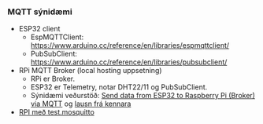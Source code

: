 ### MQTT sýnidæmi 

- ESP32 client
  - EspMQTTClient: https://www.arduino.cc/reference/en/libraries/espmqttclient/
  - PubSubClient: https://www.arduino.cc/reference/en/libraries/pubsubclient/
- RPi MQTT Broker (local hosting uppsetning)
  - RPi er Broker.
  - ESP32 er Telemetry, notar DHT22/11 og PubSubClient. 
  - Sýnidæmi veðurstöð: [Send data from ESP32 to Raspberry Pi (Broker) via MQTT](https://diyi0t.com/microcontroller-to-raspberry-pi-wifi-mqtt-communication/) og [lausn frá kennara](https://github.com/VESM3/IOT/blob/main/Efni/MQTT/MQTTBroker.md)
- [RPI með test.mosquitto](https://github.com/VESM3/IOT/tree/main/Efni/MQTT/RPI)
